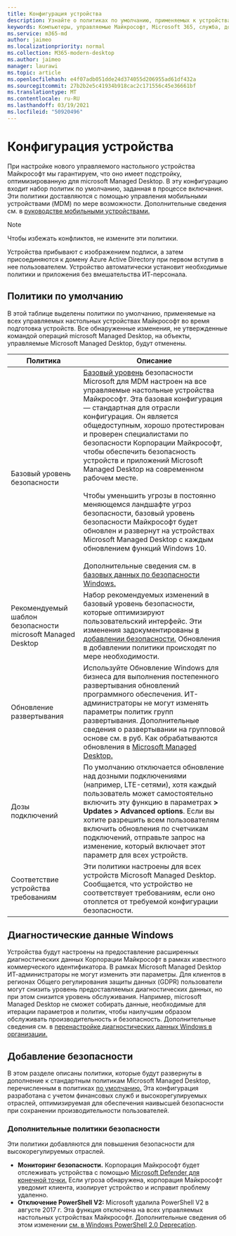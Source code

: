 ```yaml
---
title: Конфигурация устройства
description: Узнайте о политиках по умолчанию, применяемых к устройствам Microsoft Managed Desktop.
keywords: Компьютеры, управляемые Майкрософт, Microsoft 365, служба, документация
ms.service: m365-md
author: jaimeo
ms.localizationpriority: normal
ms.collection: M365-modern-desktop
ms.author: jaimeo
manager: laurawi
ms.topic: article
ms.openlocfilehash: e4f07adb051dde24d374055d206955ad61df432a
ms.sourcegitcommit: 27b2b2e5c41934b918cac2c171556c45e36661bf
ms.translationtype: MT
ms.contentlocale: ru-RU
ms.lasthandoff: 03/19/2021
ms.locfileid: "50920496"
---
```

# <a name="device-configuration"></a>Конфигурация устройства


<!--This topic is the target for a "Learn more" link in the Enterprise Agreement (aka.ms/dev-config); do not delete.-->

<!-- Device configuration and Security Addendum-->

При настройке нового управляемого настольного устройства Майкрософт мы гарантируем, что оно имеет подстройку, оптимизированную для microsoft Managed Desktop. В эту конфигурацию входит набор политик по умолчанию, заданная в процессе включания. Эти политики доставляются с помощью управления мобильными устройствами (MDM) по мере возможности. Дополнительные сведения см. в [руководстве мобильными устройствами.](/windows/client-management/mdm/) 

>[!NOTE]
>Чтобы избежать конфликтов, не измените эти политики.

Устройства прибывают с изображением подписи, а затем присоединяются к домену Azure Active Directory при первом вступив в нее пользователем. Устройство автоматически установит необходимые политики и приложения без вмешательства ИТ-персонала.

## <a name="default-policies"></a>Политики по умолчанию

В этой таблице выделены политики по умолчанию, применяемые на всех управляемых настольных устройствах Майкрософт во время подготовка устройств. Все обнаруженные изменения, не утвержденные командой операций microsoft Managed Desktop, на объекты, управляемые Microsoft Managed Desktop, будут отменены.

Политика | Описание
--- | ---
Базовый уровень безопасности | [Базовый уровень](/windows/device-security/windows-security-baselines) безопасности Microsoft для MDM настроен на все управляемые настольные устройства Майкрософт. Эта базовая конфигурация — стандартная для отрасли конфигурация. Он является общедоступным, хорошо протестирован и проверен специалистами по безопасности Корпорации Майкрософт, чтобы обеспечить безопасность устройств и приложений Microsoft Managed Desktop на современном рабочем месте. <br><br>Чтобы уменьшить угрозы в постоянно меняющемся ландшафте угроз безопасности, базовый уровень безопасности Майкрософт будет обновлен и развернут на устройствах Microsoft Managed Desktop с каждым обновлением функций Windows 10.<br><br>Дополнительные сведения см. в [базовых данных по безопасности Windows.](/windows/security/threat-protection/windows-security-baselines)
Рекомендуемый шаблон безопасности microsoft Managed Desktop | Набор рекомендуемых изменений в базовый уровень безопасности, которые оптимизируют пользовательский интерфейс.  Эти изменения задокументированы [в добавлении безопасности.](#security-addendum) Обновления в добавлении политики происходят по мере необходимости.  
Обновление развертывания | Используйте Обновление Windows для бизнеса для выполнения постепенного развертывания обновлений программного обеспечения. ИТ-администраторы не могут изменять параметры политик групп развертывания. Дополнительные сведения о развертывании на групповой основе см. в руб. Как обрабатываются обновления в [Microsoft Managed Desktop.](updates.md)
Дозы подключений | По умолчанию отключается обновление над дозными подключениями (например, LTE-сетями), хотя каждый пользователь может самостоятельно включить эту функцию в параметрах **> Updates > Advanced options**. Если вы хотите разрешить всем пользователям включить обновления по [](../working-with-managed-desktop/admin-support.md)счетчикам подключений, отправьте запрос на изменение, который включает этот параметр для всех устройств.
| Соответствие устройства требованиям | Эти политики настроены для всех устройств Microsoft Managed Desktop. Сообщается, что устройство не соответствует требованиям, если оно отоплется от требуемой конфигурации безопасности.

## <a name="windows-diagnostic-data"></a>Диагностические данные Windows

 Устройства будут настроены на предоставление расширенных диагностических данных Корпорации Майкрософт в рамках известного коммерческого идентификатора. В рамках Microsoft Managed Desktop ИТ-администраторы не могут изменить эти параметры. Для клиентов в регионах Общего регулирования защиты данных (GDPR) пользователи могут снизить уровень предоставляемых диагностических данных, но при этом снизится уровень обслуживания. Например, microsoft Managed Desktop не сможет собирать данные, необходимые для итерации параметров и политик, чтобы наилучшим образом обслуживать производительность и безопасность. Дополнительные сведения см. в [перенастройке диагностических данных Windows в организации.](/windows/privacy/configure-windows-diagnostic-data-in-your-organization#enhanced-level)

## <a name="security-addendum"></a>Добавление безопасности

 В этом разделе описаны политики, которые будут развернуты в дополнение к стандартным политикам Microsoft Managed Desktop, перечисленным в политиках [по умолчанию.](#default-policies) Эта конфигурация разработана с учетом финансовых служб и высокорегулируемых отраслей, оптимизируемая для обеспечения наивысшей безопасности при сохранении производительности пользователей.

 ### <a name="additional-security-policies"></a>Дополнительные политики безопасности

 Эти политики добавляются для повышения безопасности для высокорегулируемых отраслей. 
 - **Мониторинг безопасности.** Корпорация Майкрософт будет отслеживать устройства с помощью [Microsoft Defender для конечной точки.](/windows/security/threat-protection/windows-defender-atp/windows-defender-advanced-threat-protection) Если угроза обнаружена, корпорация Майкрософт уведомит клиента, изолирует устройство и исправит проблему удаленно. 
 - **Отключение PowerShell V2:** Microsoft удалила PowerShell V2 в августе 2017 г. Эта функция отключена на всех управляемых настольных устройствах Майкрософт. Дополнительные сведения об этом изменении [см. в Windows PowerShell 2.0 Deprecation](https://devblogs.microsoft.com/powershell/windows-powershell-2-0-deprecation/).